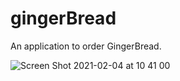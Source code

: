 # gingerBread
An application to order GingerBread.

![Screen Shot 2021-02-04 at 10 41 00](https://user-images.githubusercontent.com/54336788/106866812-95123e00-66d5-11eb-8917-582f656f0cd4.png)
